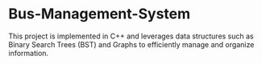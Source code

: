 # Bus-Management-System
This project is implemented in C++ and leverages data structures such as Binary Search Trees (BST) and Graphs to efficiently manage and organize information.
